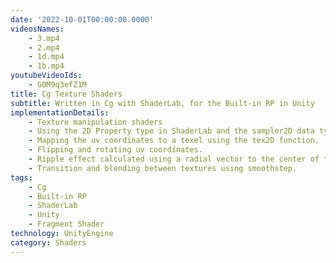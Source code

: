 ```yaml
---
date: '2022-10-01T00:00:00.0000'
videosNames:
    - 3.mp4
    - 2.mp4
    - 1d.mp4
    - 1b.mp4
youtubeVideoIds:
    - G0M9q3efZ1M
title: Cg Texture Shaders
subtitle: Written in Cg with ShaderLab, for the Built-in RP in Unity
implementationDetails:
    - Texture manipulation shaders
    - Using the 2D Property type in ShaderLab and the sampler2D data type in Cg.
    - Mapping the uv coordinates to a texel using the tex2D function.
    - Flipping and rotating uv coordinates.
    - Ripple effect calculated using a radial vector to the center of the quad.
    - Transition and blending between textures using smoothstep.
tags:
    - Cg
    - Built-in RP
    - ShaderLab
    - Unity
    - Fragment Shader
technology: UnityEngine
category: Shaders
---
```

